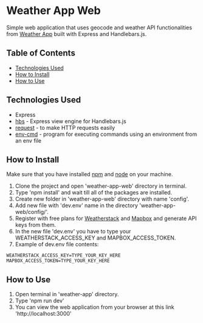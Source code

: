 # Weather App Web

Simple web application that uses geocode and weather API functionalities from [Weather App](https://github.com/GeorgiKeranov/nodejs-course-exercises/tree/master/weather-app) built with Express and Handlebars.js.

## Table of Contents

- [Technologies Used](#technologies-used)
- [How to Install](#how-to-install)
- [How to Use](#how-to-use)

## Technologies Used

- Express
- [hbs](https://www.npmjs.com/package/hbs) - Express view engine for Handlebars.js
- [request](https://www.npmjs.com/package/request) - to make HTTP requests easily
- [env-cmd](https://www.npmjs.com/package/env-cmd) - program for executing commands using an environment from an env file

## How to Install

Make sure that you have installed [npm](https://www.npmjs.com/) and [node](https://nodejs.dev/) on your machine.

1. Clone the project and open 'weather-app-web' directory in terminal.
2. Type 'npm install' and wait till all of the packages are installed.
3. Create new folder in 'weather-app-web' directory with name 'config'.
4. Add new file with 'dev.env' name in the directory 'weather-app-web/config/'.
5. Register with free plans for [Weatherstack](https://weatherstack.com/) and [Mapbox](https://www.mapbox.com/) and generate API keys from them.
6. In the new file 'dev.env' you have to type your WEATHERSTACK_ACCESS_KEY and MAPBOX_ACCESS_TOKEN. 
7. Example of dev.env file contents:
```
WEATHERSTACK_ACCESS_KEY=TYPE_YOUR_KEY_HERE
MAPBOX_ACCESS_TOKEN=TYPE_YOUR_KEY_HERE
```

## How to Use

1. Open terminal in 'weather-app' directory.
2. Type 'npm run dev'
3. You can view the web application from your browser at this link 'http://localhost:3000'